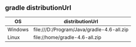 ## gradle distributionUrl

|OS|distributionUrl| 
|---|---|
| Windows| file\:///D:/Program/Java/gradle-4.6-all.zip  |
| Linux  | file://home/gradle-4.6-all.zip  |